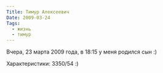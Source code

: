 ```yaml
---
Title: Тимур Алексеевич
Date: 2009-03-24
Tags:
  - жизнь
  - тимур
---
```


Вчера, 23 марта 2009 года, в 18:15 у меня родился сын :)

Характеристики: 3350/54 :)